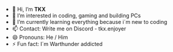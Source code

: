 - 👋 Hi, I’m **TKX**
- 👀 I’m interested in coding, gaming and building PCs
- 🌱 I’m currently learning everything because i´m new to coding
- 📫 Contact: Write me on Discord - tkx.enjoyer
- 😄 Pronouns: He / Him
- ⚡ Fun fact: I´m Warthunder addicted

<!---
TKX-0/TKX-0 is a ✨ special ✨ repository because its `README.md` (this file) appears on your GitHub profile.
You can click the Preview link to take a look at your changes.
--->
